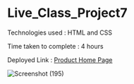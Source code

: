 # Live_Class_Project7

Technologies used : HTML and CSS

Time taken to complete : 4 hours

Deployed Link : [Product Home Page](https://playful-frangipane-432f25.netlify.app/)

![Screenshot (195)](https://user-images.githubusercontent.com/82273693/189123764-46bea6ec-31a1-46a5-8ad4-03c45eda54c2.png)



